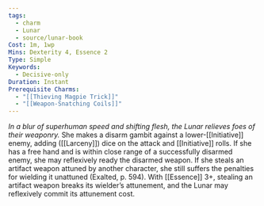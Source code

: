```yaml
---
tags:
  - charm
  - Lunar
  - source/lunar-book
Cost: 1m, 1wp
Mins: Dexterity 4, Essence 2
Type: Simple
Keywords:
  - Decisive-only
Duration: Instant
Prerequisite Charms:
  - "[[Thieving Magpie Trick]]"
  - "[[Weapon-Snatching Coils]]"
---
```

*In a blur of superhuman speed and shifting flesh, the Lunar relieves foes of their weaponry.*
She makes a disarm gambit against a lower-[[Initiative]] enemy, adding ([[Larceny]]) dice on the attack and [[Initiative]] rolls. If she has a free hand and is within close range of a successfully disarmed enemy, she may reflexively ready the disarmed weapon. If she steals an artifact weapon attuned by another character, she still suffers the penalties for wielding it unattuned (Exalted, p. 594). With [[Essence]] 3+, stealing an artifact weapon breaks its wielder’s attunement, and the Lunar may reflexively commit its attunement cost.